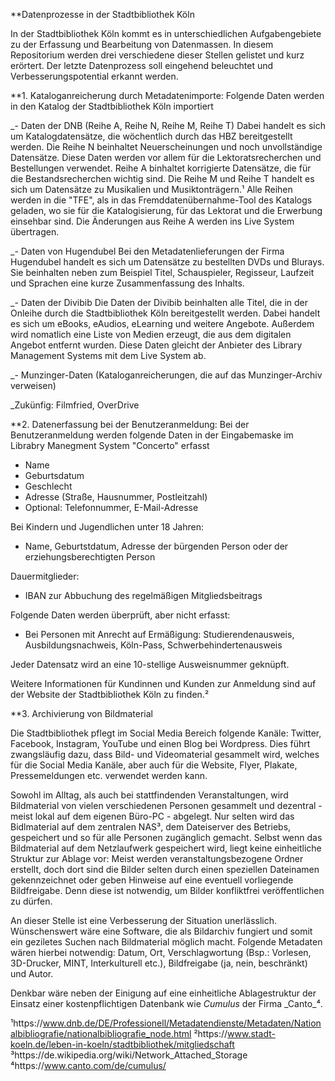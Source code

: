 **Datenprozesse in der Stadtbibliothek Köln

In der Stadtbibliothek Köln kommt es in unterschiedlichen Aufgabengebiete zu der Erfassung und Bearbeitung von Datenmassen.
In diesem Repositorium werden drei verschiedene dieser Stellen gelistet und kurz erörtert. Der letzte Datenprozess soll eingehend beleuchtet und Verbesserungspotential erkannt werden. 


**1. Kataloganreicherung durch Metadatenimporte: Folgende Daten werden in den Katalog der Stadtbibliothek Köln importiert

_- Daten der DNB (Reihe A, Reihe N, Reihe M, Reihe T)
Dabei handelt es sich um Katalogdatensätze, die wöchentlich durch das HBZ bereitgestellt werden. Die Reihe N beinhaltet Neuerscheinungen und noch unvollständige Datensätze. Diese Daten werden vor allem für die Lektoratsrecherchen und Bestellungen verwendet. Reihe A binhaltet korrigierte Datensätze, die für die Bestandsrecherchen wichtig sind. Die Reihe M und Reihe T handelt es sich um Datensätze zu Musikalien und Musiktonträgern.¹ Alle Reihen werden in die "TFE", als in das Fremddatenübernahme-Tool des Katalogs geladen, wo sie für die Katalogisierung, für das Lektorat und die Erwerbung einsehbar sind. Die Änderungen aus Reihe A werden ins Live System übertragen.

_- Daten von Hugendubel 
Bei den Metadatenlieferungen der Firma Hugendubel handelt es sich um Datensätze zu bestellten DVDs und Blurays. Sie beinhalten neben zum Beispiel Titel, Schauspieler, Regisseur, Laufzeit und Sprachen eine kurze Zusammenfassung des Inhalts.

_- Daten der Divibib 
Die Daten der Divibib beinhalten alle Titel, die in der Onleihe durch die Stadtbibliothek Köln bereitgestellt werden. Dabei handelt es sich um eBooks, eAudios, eLearning und weitere Angebote. Außerdem wird nomatlich eine Liste von Medien erzeugt, die aus dem digitalen Angebot entfernt wurden. Diese Daten gleicht der Anbieter des Library Management Systems mit dem Live System ab. 

_- Munzinger-Daten (Kataloganreicherungen, die auf das Munzinger-Archiv verweisen) 

_Zukünfig: Filmfried, OverDrive


**2. Datenerfassung bei der Benutzeranmeldung: Bei der Benutzeranmeldung werden folgende Daten in der Eingabemaske im Librabry Manegment System "Concerto" erfasst

- Name
- Geburtsdatum
- Geschlecht
- Adresse (Straße, Hausnummer, Postleitzahl)
- Optional: Telefonnummer, E-Mail-Adresse

Bei Kindern und Jugendlichen unter 18 Jahren:
- Name, Geburtstdatum, Adresse der bürgenden Person oder der erziehungsberechtigten Person

Dauermitglieder:
- IBAN zur Abbuchung des regelmäßigen Mitgliedsbeitrags 

Folgende Daten werden überprüft, aber nicht erfasst:
- Bei Personen mit Anrecht auf Ermäßigung: Studierendenausweis, Ausbildungsnachweis, Köln-Pass, Schwerbehindertenausweis

Jeder Datensatz wird an eine 10-stellige Ausweisnummer geknüpft.

Weitere Informationen für Kundinnen und Kunden zur Anmeldung sind auf der Website der Stadtbibliothek Köln zu finden.²


**3. Archivierung von Bildmaterial

Die Stadtbibliothek pflegt im Social Media Bereich folgende Kanäle: Twitter, Facebook, Instagram, YouTube und einen Blog bei Wordpress. Dies führt zwangsläufig dazu, dass Bild- und Videomaterial gesammelt wird, welches für die Social Media Kanäle, aber auch für die Website, Flyer, Plakate, Pressemeldungen etc. verwendet werden kann. 

Sowohl im Alltag, als auch bei stattfindenden Veranstaltungen, wird Bildmaterial von vielen verschiedenen Personen gesammelt und dezentral - meist lokal auf dem eigenen Büro-PC - abgelegt. Nur selten wird das Bidlmaterial auf dem zentralen NAS³, dem Dateiserver des Betriebs, gespeichert und so für alle Personen zugänglich gemacht. Selbst wenn das Bildmaterial auf dem Netzlaufwerk gespeichert wird, liegt keine einheitliche Struktur zur Ablage vor: Meist werden veranstaltungsbezogene Ordner erstellt, doch dort sind die Bilder selten durch einen speziellen Dateinamen gekennzeichnet oder geben Hinweise auf eine eventuell vorliegende Bildfreigabe. Denn diese ist notwendig, um Bilder konfliktfrei veröffentlichen zu dürfen.

An dieser Stelle ist eine Verbesserung der Situation unerlässlich. Wünschenswert wäre eine Software, die als Bildarchiv fungiert und somit ein geziletes Suchen nach Bildmaterial möglich macht. Folgende Metadaten wären hierbei notwendig: Datum, Ort, Verschlagwortung (Bsp.: Vorlesen, 3D-Drucker, MINT, Interkulturell etc.), Bildfreigabe (ja, nein, beschränkt) und Autor. 

Denkbar wäre neben der Einigung auf eine einheitliche Ablagestruktur der Einsatz einer kostenpflichtigen Datenbank wie  _Cumulus_ der Firma _Canto_⁴.






¹https://www.dnb.de/DE/Professionell/Metadatendienste/Metadaten/Nationalbibliografie/nationalbibliografie_node.html
²https://www.stadt-koeln.de/leben-in-koeln/stadtbibliothek/mitgliedschaft
³https://de.wikipedia.org/wiki/Network_Attached_Storage
⁴https://www.canto.com/de/cumulus/

